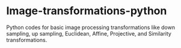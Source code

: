 # Image-transformations-python
Python codes for basic image processing transformations like down sampling, up sampling, Euclidean, Affine, Projective, and Similarity transformations.
